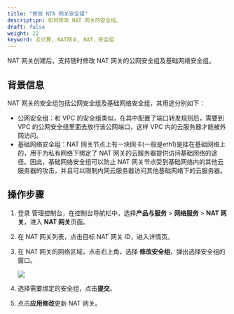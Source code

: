 ```yaml
---
title: "修改 NTA 网关安全组"
descriptipn: 如何修改 NAT 网关的安全组。
draft: false
weight: 22
keyword: 云计算, NAT网关, NAT，安全组
---
```


NAT 网关创建后，支持随时修改 NAT 网关的公网安全组及基础网络安全组。

## 背景信息

NAT 网关的安全组包括公网安全组及基础网络安全组，其用途分别如下：

- 公网安全组：和 VPC 的安全组类似，在其中配置了端口转发规则后，需要到 VPC 的公网安全组里面去放行该公网端口，这样 VPC 内的云服务器才能被外网访问。
- 基础网络安全组：NAT 网关节点上有一块网卡(一般是eth1)是挂在基础网络上的，用于为私有网络下绑定了 NAT 网关的云服务器提供访问基础网络的途径。因此，基础网络安全组可以防止 NAT 网关节点受到基础网络内的其他云服务器的攻击，并且可以限制内网云服务器访问其他基础网络下的云服务器。



##  操作步骤

1. 登录 管理控制台，在控制台导航栏中，选择**产品与服务** > **网络服务** > **NAT 网关**，进入 **NAT 网关**页面。

2. 在 NAT 网关列表，点击目标 NAT 网关 ID，进入详情页。

3. 在 NAT 网关的网络区域，点击右上角，选择 **修改安全组**，弹出选择安全组的窗口。

   ![](../../../_images/mdy_sg.png)

4. 选择需要绑定的安全组，点击**提交**。

5. 点击**应用修改**更新 NAT 网关。

